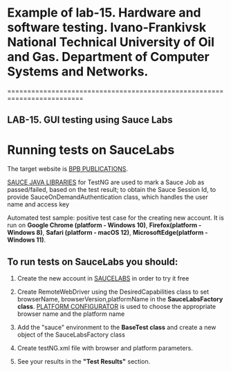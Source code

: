 # Example of lab-15. Hardware and software testing. Ivano-Frankivsk National Technical University of Oil and Gas. Department of Computer Systems and Networks.

=========================================================================

## LAB-15. GUI testing using Sauce Labs

#  Running tests on SauceLabs

The target website is [BPB PUBLICATIONS](http://practice.bpbonline.com/index.php).

[SAUCE JAVA LIBRARIES](https://github.com/saucelabs/sauce-java) for TestNG are used to mark a Sauce Job as passed/failed, based on the test result; to obtain the Sauce Session Id, to provide SauceOnDemandAuthentication class, which handles the user name and access key

Automated test sample: positive test case for the creating new account. It is run on **Google Chrome (platform - Windows 10)**, **Firefox(platform - Windows 8)**, **Safari (platform - macOS 12)**, **MicrosoftEdge(platform - Windows 11)**.

## To run tests on SauceLabs you should:

1. Create the new account in [SAUCELABS](https://saucelabs.com/) in order to try it free

2. Create RemoteWebDriver using the DesiredCapabilities class to set browserName, browserVersion,platformName in the **SauceLabsFactory class**. [PLATFORM CONFIGURATOR](https://saucelabs.com/platform/platform-configurator#/) is used to choose the appropriate browser name and the platform name

3. Add the "sauce" environment to the **BaseTest class** and create a new object of the SauceLabsFactory class

4. Create testNG.xml file with browser and platform parameters.

5. See your results in the **"Test Results"** section.

